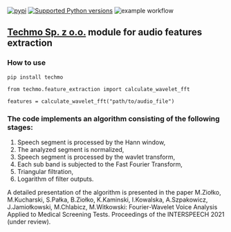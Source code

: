 [![pypi](https://img.shields.io/pypi/v/techmo-wavelet.svg)](https://pypi.org/pypi/techmo-wavelet)
[![Supported Python versions](https://img.shields.io/pypi/pyversions/techmo-wavelet.svg)](https://pypi.org/pypi/techmo-wavelet)
![example workflow](https://github.com/mikuchar/techmo/actions/workflows/python-publish.yml/badge.svg)
## [Techmo Sp. z o.o.](http://techmo.pl) module for audio features extraction

### How to use
```
pip install techmo

from techmo.feature_extraction import calculate_wavelet_fft

features = calculate_wavelet_fft("path/to/audio_file")
```


### The code implements an algorithm consisting of the following stages:
1. Speech segment is processed by the Hann window,
2. The analyzed segment is normalized,
3. Speech segment is processed by the wavlet transform,
4. Each sub band is subjected to the Fast Fourier Transform,
5. Triangular filtration,
6. Logarithm of filter outputs.

A detailed presentation of the algorithm is presented in the paper
M.Ziołko, M.Kucharski, S.Pałka, B.Ziołko, K.Kaminski, I.Kowalska, A.Szpakowicz, J.Jamiołkowski, M.Chlabicz, M.Witkowski:
Fourier-Wavelet Voice Analysis Applied to Medical Screening Tests.
Proceedings of the INTERSPEECH 2021 (under review).
